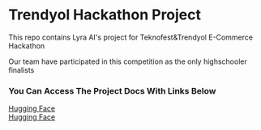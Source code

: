 <h1> Trendyol  Hackathon  Project</h1>
<p>This repo contains Lyra AI's project for Teknofest&Trendyol E-Commerce Hackathon</p>
<p>Our team have participated in this competition as the only highschooler finalists</p>
<h3>You Can Access The Project Docs With Links Below</h3>
<a href="https://huggingface.co/ahmeterdempmk/Llama3.1-8B-Trendyol-Hackathon-Tuned">Hugging Face</a>
<br>
<a href="https://huggingface.co/ahmeterdempmk/Llama3.1-8B-Trendyol-Hackathon-Tuned">Hugging Face</a>
